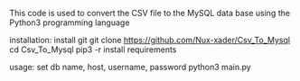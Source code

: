 This code is used to convert the CSV file to the MySQL data base using the Python3 programming language

installation:
install git
git clone https://github.com/Nux-xader/Csv_To_Mysql
cd Csv_To_Mysql
pip3 -r install requirements

usage:
set db name, host, username, password
python3 main.py
